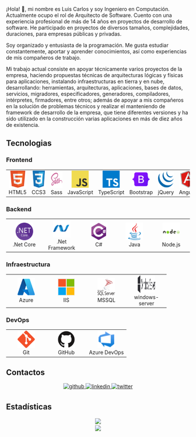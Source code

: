 ¡Hola! 👋, mi nombre es Luis Carlos y soy Ingeniero en Computación. Actualmente ocupo el rol de Arquitecto de Software. Cuento con una experiencia profesional de más de 14 años en proyectos de desarrollo de software. He participado en proyectos de diversos tamaños, complejidades, duraciones, para empresas públicas y privadas.

Soy organizado y entusiasta de la programación. Me gusta estudiar constantemente, aportar y aprender conocimientos, así como experiencias de mis compañeros de trabajo.

Mi trabajo actual consiste en apoyar técnicamente varios proyectos de la empresa, haciendo propuestas técnicas de arquitecturas lógicas y físicas para aplicaciones, instalando infraestructuras en tierra y en nube, desarrollando: herramientas, arquitecturas, aplicaciones, bases de datos, servicios, migradores, especificadores, generadores, compiladores, intérpretes, firmadores, entre otros; además de apoyar a mis compañeros en la solución de problemas técnicos y realizar el manteniendo de framework de desarrollo de la empresa, que tiene diferentes versiones y ha sido utilizado en la construcción varias aplicaciones en más de diez años de existencia.

## Tecnologias

### Frontend
<table>
  <tr>
    <td align="center" width="96">
        <a href="#"><img src="./images/html5.svg" width="48" height="48" alt="html5" /></a>
        <br>HTML5
    </td>
    <td align="center" width="96">
        <a href="#"><img src="./images/css3.svg" width="48" height="48" alt="css3" /></a>
        <br>CCS3
    </td>
    <td align="center" width="96">
        <a href="#"><img src="./images/sass.svg" width="48" height="48" alt="sass" /></a>
        <br>Sass
    </td>
    <td align="center" width="96">
        <a href="#"><img src="./images/javascript.svg" width="48" height="48" alt="javascript" /></a>
        <br>JavaScript
    </td>
    <td align="center" width="96">
        <a href="#"><img src="./images/typescript.svg" width="48" height="48" alt="typescript" /></a>
        <br>TypeScript
    </td>
    <td align="center" width="96">
        <a href="#"><img src="./images/bootstrap.svg" width="48" height="48" alt="bootstrap" /></a>
        <br>Bootstrap
    </td>
    <td align="center" width="96">
        <a href="#"><img src="./images/jquery.svg" width="48" height="48" alt="jquery" /></a>
        <br>jQuery
    </td>
    <td align="center" width="96">
        <a href="#"><img src="./images/angular.svg" width="48" height="48" alt="angular" /></a>
        <br>Angular
    </td>
    <td align="center" width="96">
        <a href="#"><img src="./images/react.svg" width="48" height="48" alt="react" /></a>
        <br>React
    </td>
  </tr>
</table>

### Backend
<table>
  <tr>
    <td align="center" width="96">
        <a href="#"><img src="./images/netcore.svg" width="48" height="48" alt="netcore" /></a>
        <br>.Net Core
    </td>
    <td align="center" width="96">
        <a href="#"><img src="./images/netframework.svg" width="48" height="48" alt="netframework" /></a>
        <br>.Net Framework
    </td>
    <td align="center" width="96">
        <a href="#"><img src="./images/csharp.svg" width="48" height="48" alt="csharp" /></a>
        <br>C#
    </td>
    <td align="center" width="96">
        <a href="#"><img src="./images/java.svg" width="48" height="48" alt="java" /></a>
        <br>Java
    </td>
    <td align="center" width="96">
        <a href="#"><img src="./images/nodejs.svg" width="48" height="48" alt="nodejs" /></a>
        <br>Node.js
    </td>
  </tr>
</table>

### Infraestructura
<table>
  <tr>
    <td align="center" width="96">
        <a href="#"><img src="./images/azure.svg" width="48" height="48" alt="azure" /></a>
        <br>Azure
    </td>
    <td align="center" width="96">
        <a href="#"><img src="./images/iis-server.svg" width="48" height="48" alt="iis-server" /></a>
        <br>IIS
    </td>
    <td align="center" width="96">
        <a href="#"><img src="./images/sql-server.svg" width="48" height="48" alt="sql-server" /></a>
        <br>MSSQL
    </td>
    <td align="center" width="96">
        <a href="#"><img src="./images/windows-server.svg" width="48" height="48" alt="windows-server" /></a>
        <br>windows-server
    </td>
  </tr>
</table>

### DevOps
<table>
  <tr>
    <td align="center" width="96">
        <a href="#"><img src="./images/git.svg" width="48" height="48" alt="git" /></a>
        <br>Git
    </td>
    <td align="center" width="96">
        <a href="#"><img src="./images/github.svg" width="48" height="48" alt="github" /></a>
        <br>GitHub
    </td>
    <td align="center" width="96">
        <a href="#"><img src="./images/azure-devops.svg" width="48" height="48" alt="azure-devops" /></a>
        <br>Azure DevOps
    </td>
  </tr>
</table>

## Contactos
<div align="center">
<a href="https://github.com/luiscasalas16" target="_blank">
<img src=https://img.shields.io/badge/github-%2324292e.svg?&style=for-the-badge&logo=github&logoColor=white alt=github style="margin-bottom: 5px;" />
</a>
<a href="https://linkedin.com/in/luiscasalas16" target="_blank">
<img src=https://img.shields.io/badge/linkedin-%231E77B5.svg?&style=for-the-badge&logo=linkedin&logoColor=white alt=linkedin style="margin-bottom: 5px;" />
</a>  
<a href="https://twitter.com/luiscasalas16" target="_blank">
<img src=https://img.shields.io/badge/twitter-%2300acee.svg?&style=for-the-badge&logo=twitter&logoColor=white alt=twitter style="margin-bottom: 5px;" />
</a>
</div>

## Estadísticas
<div align="center"><img src="https://github-readme-stats.vercel.app/api?username=luiscasalas16&show_icons=true&count_private=true&hide_border=true" align="center" /></div>  

<div align="center">
<img src="https://komarev.com/ghpvc/?username=luiscasalas16&&style=flat-square" align="center" />
</div>  
